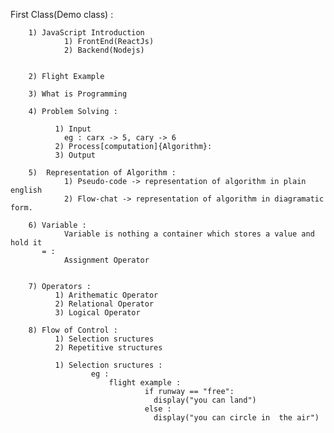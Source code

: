 First Class(Demo class) :
    
        1) JavaScript Introduction
                1) FrontEnd(ReactJs)
                2) Backend(Nodejs)


        2) Flight Example
        
        3) What is Programming
        
        4) Problem Solving :
		
              1) Input
                eg : carx -> 5, cary -> 6
              2) Process[computation]{Algorithm}:
              3) Output
              
        5)  Representation of Algorithm :
                1) Pseudo-code -> representation of algorithm in plain english
                2) Flow-chat -> representation of algorithm in diagramatic form.
                
        6) Variable :
                Variable is nothing a container which stores a value and hold it
           = :
                Assignment Operator
                
                
        7) Operators :
              1) Arithematic Operator
              2) Relational Operator
              3) Logical Operator
              
        8) Flow of Control :
              1) Selection sructures
              2) Repetitive structures
              
              1) Selection sructures :
                      eg :
                          flight example :
                                  if runway == "free":
                                    display("you can land")
                                  else :
                                    display("you can circle in  the air")
                                    
